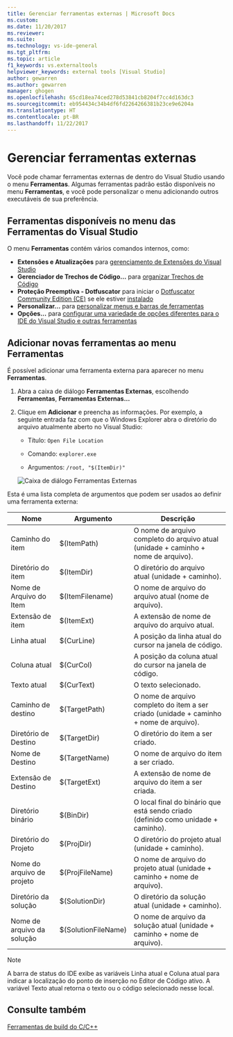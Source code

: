 ```yaml
---
title: Gerenciar ferramentas externas | Microsoft Docs
ms.custom: 
ms.date: 11/20/2017
ms.reviewer: 
ms.suite: 
ms.technology: vs-ide-general
ms.tgt_pltfrm: 
ms.topic: article
f1_keywords: vs.externaltools
helpviewer_keywords: external tools [Visual Studio]
author: gewarren
ms.author: gewarren
manager: ghogen
ms.openlocfilehash: 65cd18ea74ced278d53841cb8204f7cc4d163dc3
ms.sourcegitcommit: eb954434c34b4df6fd2264266381b23ce9e6204a
ms.translationtype: HT
ms.contentlocale: pt-BR
ms.lasthandoff: 11/22/2017
---
```

# <a name="manage-external-tools"></a>Gerenciar ferramentas externas

Você pode chamar ferramentas externas de dentro do Visual Studio usando o menu **Ferramentas**. Algumas ferramentas padrão estão disponíveis no menu **Ferramentas**, e você pode personalizar o menu adicionando outros executáveis de sua preferência.

## <a name="tools-available-on-the-visual-studio-tools-menu"></a>Ferramentas disponíveis no menu das Ferramentas do Visual Studio

O menu **Ferramentas** contém vários comandos internos, como:

* **Extensões e Atualizações** para [gerenciamento de Extensões do Visual Studio](finding-and-using-visual-studio-extensions.md)
* **Gerenciador de Trechos de Código...** para [organizar Trechos de Código](code-snippets.md#code-snippet-manager)
* **Proteção Preemptiva - Dotfuscator** para iniciar o [Dotfuscator Community Edition (CE)](dotfuscator/index.md) se ele estiver [instalado](dotfuscator/install.md)
* **Personalizar...** para [personalizar menus e barras de ferramentas](how-to-customize-menus-and-toolbars-in-visual-studio.md)
* **Opções...** para [configurar uma variedade de opções diferentes para o IDE do Visual Studio e outras ferramentas](reference/options-dialog-box-visual-studio.md)

## <a name="add-new-tools-to-the-tools-menu"></a>Adicionar novas ferramentas ao menu Ferramentas

É possível adicionar uma ferramenta externa para aparecer no menu **Ferramentas**.

1. Abra a caixa de diálogo **Ferramentas Externas**, escolhendo **Ferramentas**, **Ferramentas Externas...**

1. Clique em **Adicionar** e preencha as informações. Por exemplo, a seguinte entrada faz com que o Windows Explorer abra o diretório do arquivo atualmente aberto no Visual Studio:

   * Título: `Open File Location`

   * Comando: `explorer.exe`

   * Argumentos: `/root, "$(ItemDir)"`

   ![Caixa de diálogo Ferramentas Externas](media/external-tools-dialog.png)

Esta é uma lista completa de argumentos que podem ser usados ao definir uma ferramenta externa:

|Nome|Argumento|Descrição|  
|----------|--------------|-----------------|  
|Caminho do item|$(ItemPath)|O nome de arquivo completo do arquivo atual (unidade + caminho + nome de arquivo).|  
|Diretório do item|$(ItemDir)|O diretório do arquivo atual (unidade + caminho).|  
|Nome de Arquivo do Item|$(ItemFilename)|O nome de arquivo do arquivo atual (nome de arquivo).|  
|Extensão de item|$(ItemExt)|A extensão de nome de arquivo do arquivo atual.|  
|Linha atual|$(CurLine)|A posição da linha atual do cursor na janela de código.|  
|Coluna atual|$(CurCol)|A posição da coluna atual do cursor na janela de código.|  
|Texto atual|$(CurText)|O texto selecionado.|  
|Caminho de destino|$(TargetPath)|O nome de arquivo completo do item a ser criado (unidade + caminho + nome de arquivo).|  
|Diretório de Destino|$(TargetDir)|O diretório do item a ser criado.|  
|Nome de Destino|$(TargetName)|O nome de arquivo do item a ser criado.|  
|Extensão de Destino|$(TargetExt)|A extensão de nome de arquivo do item a ser criada.|  
|Diretório binário|$(BinDir)|O local final do binário que está sendo criado (definido como unidade + caminho).|  
|Diretório do Projeto|$(ProjDir)|O diretório do projeto atual (unidade + caminho).|  
|Nome do arquivo de projeto|$(ProjFileName)|O nome de arquivo do projeto atual (unidade + caminho + nome de arquivo).|  
|Diretório da solução|$(SolutionDir)|O diretório da solução atual (unidade + caminho).|  
|Nome de arquivo da solução|$(SolutionFileName)|O nome de arquivo da solução atual (unidade + caminho + nome de arquivo).|

> [!NOTE]
> A barra de status do IDE exibe as variáveis Linha atual e Coluna atual para indicar a localização do ponto de inserção no Editor de Código ativo. A variável Texto atual retorna o texto ou o código selecionado nesse local.

## <a name="see-also"></a>Consulte também

[Ferramentas de build do C/C++](/cpp/build/reference/c-cpp-build-tools)
